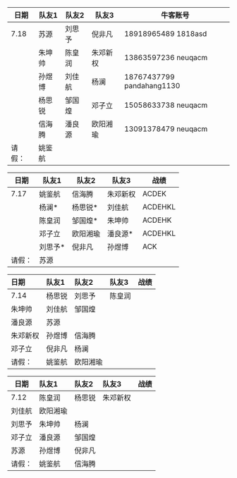 | 日期   | 队友1  | 队友2  | 队友3    | 牛客账号                  |
| ------ | ------ | ------ | -------- | ------------------------- |
| 7.18   | 苏源   | 刘思予 | 倪非凡   | 18918965489  1818asd      |
|        | 朱坤帅 | 陈皇润 | 朱邓新权 | 13863597236 neuqacm       |
|        | 孙煜博 | 刘佳航 | 杨澜     | 18767437799 pandahang1130 |
|        | 杨思锐 | 邹国煌 | 邓子立   | 15058633738 neuqacm       |
|        | 信海腾 | 潘良源 | 欧阳湘瑜 | 13091378479 neuqacm       |
| 请假： | 姚鉴航 |        |          |                           |



| 日期   | 队友1   | 队友2    | 队友3    | 战绩    |
| ------ | ------- | -------- | -------- | ------- |
| 7.17   | 姚鉴航  | 信海腾   | 朱邓新权 | ACDEK   |
|        | 杨澜*   | 杨思锐*  | 刘佳航   | ACDEHKL |
|        | 陈皇润  | 邹国煌*  | 朱坤帅   | ACDEHK  |
|        | 邓子立  | 欧阳湘瑜 | 潘良源*  | ACDEHKL |
|        | 刘思予* | 倪非凡   | 孙煜博   | ACK     |
| 请假： | 苏源    |          |          |         |



日期|队友1| 队友2    |队友3|战绩
:-|:---|:---|:--|--
7.14|杨思锐| 刘思予   |陈皇润|
|朱坤帅|刘佳航|邹国煌|
|潘良源|苏源||
|朱邓新权|孙煜博|信海腾|
|邓子立|倪非凡|杨澜|
请假：|姚鉴航|欧阳湘瑜||




日期|队友1| 队友2    |队友3|战绩
--|:---|:---|:--|--
7.12|陈皇润|杨思锐|朱邓新权|
|刘佳航|欧阳湘瑜||
|刘思予|朱坤帅|杨澜|
|邓子立|潘良源|邹国煌|
|苏源|孙煜博|倪非凡|
请假：|姚鉴航|信海腾||
